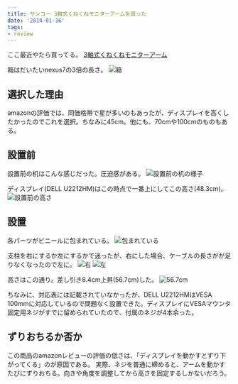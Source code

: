 ```yaml
---
title: サンコー 3軸式くねくねモニターアームを買った
date: '2014-01-16'
tags:
- review
---
```


ここ最近やたら買ってる。
[3軸式くねくねモニターアーム](http://www.thanko.jp/product/762.html)

箱はだいたいnexus7の3倍の長さ。
![箱](marmgus191b-01.jpg)

## 選択した理由
amazonの評価では、同価格帯で星が多いのもあったが、ディスプレイを高くしたかったのでこれを選択。ちなみに45cm。他にも、70cmや100cmのものもある。


## 設置前
設置前の机はこんな感じだった。圧迫感がある。
![設置前の机の様子](marmgus191b-02.jpg)

ディスプレイ(DELL U2212HM)はこの時点で一番上にしてこの高さ(48.3cm)。
![設置前の高さ](marmgus191b-03.jpg)

## 設置
各パーツがビニールに包まれている。
![包まれている](marmgus191b-04.jpg)

支柱を右にするか左にするかで迷ったが、右にした場合、ケーブルの長さがが足りなくなったので左に。
![右](marmgus191b-05.jpg)
![左](marmgus191b-06.jpg)

高さはこの通り。差し引き8.4cm上昇(56.7cm)した。
![56.7cm](marmgus191b-07.jpg)

ちなみに、対応表には記載されていなかったが、DELL U2212HMはVESA 100mmに対応しているので問題なく設置できた。ディスプレイにVESAマウンタ固定用ネジがすでに留められていたので、付属のネジが4本余った。

## ずりおちるか否か
この商品のamazonレビューの評価の低さは、「ディスプレイを動かすとずり下がってくる」のが原因である。
実際、ネジを普通に締めると、アームを動かすたびにずりおちる。向きや角度を調整してから高さを固定するしかないだろう。
